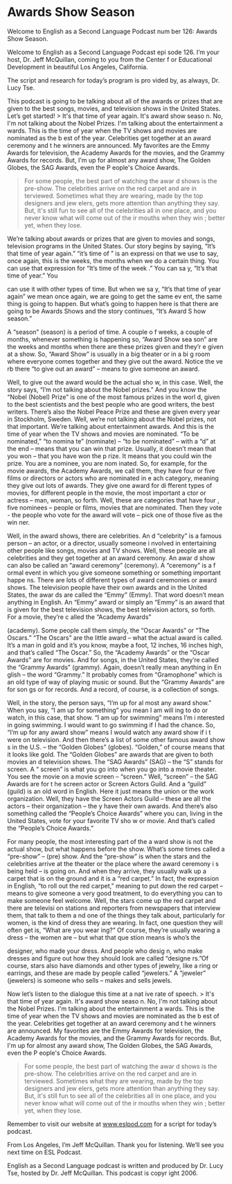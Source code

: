 # Awards Show Season

Welcome to English as a Second Language Podcast num ber 126: Awards Show Season.

Welcome to English as a Second Language Podcast epi sode 126. I’m your host, Dr. Jeff McQuillan, coming to you from the Center f or Educational Development in beautiful Los Angeles, California.

The script and research for today’s program is  pro vided by, as always, Dr. Lucy Tse.

This podcast is going to be talking about all of the awards or prizes that are given to the best songs, movies, and television shows in the United States. Let’s get started! > It's that time of year again. It's award show seaso n. No, I'm not talking about the Nobel Prizes. I'm talking about the entertainment a wards. This is the time of year when the TV shows and movies are nominated as the b est of the year. Celebrities get together at an award ceremony and t he winners are announced. My favorites are the Emmy Awards for television, the Academy Awards for the movies, and the Grammy Awards for records. But, I'm  up for almost any award show‚ The Golden Globes, the SAG Awards, even the P eople's Choice Awards.
> For some people, the best part of watching the awar d shows is the pre-show. The celebrities arrive on the red carpet and are in terviewed. Sometimes what they are wearing, made by the top designers and jew elers, gets more attention than anything they say. But, it's still fun to see all of the celebrities all in one place, and you never know what will come out of the ir mouths when they win ; better yet, when they lose.

We’re talking about awards or prizes that are given  to movies and songs, television programs in the United States. Our story  begins by saying, “It’s that time of year again.” “it’s time of ” is an expressi on that we use to say, once again, this is the weeks, the months when we do a certain thing. You can use that expression for “It’s time of the week .” You can sa y, “It’s that time of year.” You

can use it with other types of time. But when we sa y, “It’s that time of year again” we mean once again, we are going to get the same ev ent, the same thing is going to happen. But what’s going to happen here is  that there are going to be Awards Shows and the story continues, “It’s Award S how season.”

A “season” (season) is a period of time. A couple o f weeks, a couple of months, whenever something is happening so, “Award Show sea son” are the weeks and months when there are these prizes given and they’r e given at a show. So, “Award Show” is usually in a big theater or in a bi g room where everyone comes together and they give out the award. Notice the ve rb there “to give out an award” – means to give someone an award.

Well, to give out the award would be the actual sho w, in this case. Well, the story says, “I’m not talking about the Nobel prizes.” And  you know the “Nobel (Nobel) Prize” is one of the most famous prizes in the worl d, given to the best scientists and the best people who are good writers, the best writers. There’s also the Nobel Peace Prize and these are given every year in  Stockholm, Sweden. Well, we’re not talking about the Nobel prizes, not that important. We’re talking about entertainment awards. And this is the time of year when the TV shows and movies are nominated. “To be nominated,” “to nomina te” (nominate) – “to be nominated” – with a “d” at the end – means that you  can win that prize. Usually, it doesn’t mean that you won – that you have won the p rize. It means that you could win the prize. You are a nominee, you are nom inated. So, for example, for the movie awards, the Academy Awards, we call them,  they have four or five films or directors or actors who are nominated in e ach category, meaning they give out lots of awards. They give one award for di fferent types of movies, for different people in the movie, the most important a ctor or actress – man, woman, so forth. Well, these are categories that have four , five nominees – people or films, movies that are nominated. Then they vote - the people who vote for the award will vote – pick one of those five as the win ner.

Well, in the award shows, there are celebrities. An d “celebrity” is a famous person – an actor, or a director, usually someone i nvolved in entertaining other people like songs, movies and TV shows. Well, these  people are all celebrities and they get together at an award ceremony. An awar d show can also be called an “award ceremony” (ceremony). A “ceremony” is a f ormal event in which you give someone something or something important happe ns. There are lots of different types of award ceremonies or award shows.  The television people have their own awards and in the United States, the awar ds are called the “Emmy” (Emmy). That word doesn’t mean anything in English.  An “Emmy” award or simply an “Emmy” is an award that is given for the best television shows, the best television actors, so forth. For a movie, they’re c alled the “Academy Awards”

(academy). Some people call them simply, the “Oscar  Awards” or “The Oscars.” “The Oscars” are the little award – what the actual  award is called. It’s a man in gold and it’s you know, maybe a foot, 12 inches, 16  inches high, and that’s called “The Oscar.” So, the “Academy Awards” or the “Oscar  Awards” are for movies. And for songs, in the United States, they’re called  the “Grammy Awards” (grammy). Again, doesn’t really mean anything in En glish – the word “Grammy.” It probably comes from “Gramophone” which is an old  type of way of playing music or sound. But the “Grammy Awards” are for son gs or for records. And a record, of course, is a collection of songs.

Well, in the story, the person says, “I’m up for al most any award show.” When you say, “I am up for something” you mean I am will ing to do or watch, in this case, that show. “I am up for swimming” means I’m i nterested in going swimming. I would want to go swimming if I had the chance. So, “I’m up for any award show” means I would watch any award show if i t were on television. And then there’s a list of some other famous award show s in the U.S. – the “Golden Globes” (globes). “Golden,” of course means that it  looks like gold. The “Golden Globes” are awards that are given to both movies an d television shows. The “SAG Awards” (SAG) – the “S” stands for screen. A “ screen” is what you go into when you go into a movie theater. You see the movie  on a movie screen – “screen.” Well, “screen” – the SAG Awards are for t he screen actor or Screen Actors Guild. And a “guild” (guild) is an old word in English. Here it just means the union or the work organization. Well, they have  the Screen Actors Guild – these are all the actors – their organization – the y have their own awards. And there’s also something called the “People’s Choice Awards” where you can, living in the United States, vote for your favorite TV sho w or movie. And that’s called the “People’s Choice Awards.”

For many people, the most interesting part of the a ward show is not the actual show, but what happens before the show. What’s some times called a “pre-show” – (pre) show. And the “pre-show” is when the stars and the celebrities arrive at the theater or the place where the award ceremony i s being held – is going on. And when they arrive, they usually walk up a carpet  that is on the ground and it is a “red carpet.” In fact, the expression in English,  “to roll out the red carpet,” meaning to put down the red carpet – means to give someone a very good treatment, to do everything you can to make someone  feel welcome. Well, the stars come up the red carpet and there are televisi on stations and reporters from newspapers that interview them, that talk to them a nd one of the  things they talk about, particularly for women, is the kind of dress  they are wearing. In fact, one question they will often get is, “What are you wear ing?” Of course, they’re usually wearing a dress – the women are – but what that que stion means is who’s the

designer, who made your dress. And people who desig n, who make dresses and figure out how they should look are called “designe rs.”Of course, stars also have diamonds and other types of jewelry, like a ring or  earrings, and these are made by people called “jewelers.” A “jeweler” (jewelers)  is someone who sells – makes and sells jewels.

Now let’s listen to the dialogue this time at a nat ive rate of speech. > It's that time of year again. It's award show seaso n. No, I'm not talking about the Nobel Prizes. I'm talking about the entertainment a wards. This is the time of year when the TV shows and movies are nominated as the b est of the year. Celebrities get together at an award ceremony and t he winners are announced. My favorites are the Emmy Awards for television, the Academy Awards for the movies, and the Grammy Awards for records. But, I'm  up for almost any award show‚ The Golden Globes, the SAG Awards, even the P eople's Choice Awards.
> For some people, the best part of watching the awar d shows is the pre-show. The celebrities arrive on the red carpet and are in terviewed. Sometimes what they are wearing, made by the top designers and jew elers, gets more attention than anything they say. But, it's still fun to see all of the celebrities all in one place, and you never know what will come out of the ir mouths when they win ; better yet, when they lose.

Remember to visit our website at www.eslpod.com for  a script for today’s podcast.

From Los Angeles, I’m Jeff McQuillan. Thank you  for listening. We’ll see you next time on ESL Podcast.

English as a Second Language podcast is written and  produced by Dr. Lucy Tse, hosted by Dr. Jeff McQuillan. This podcast is copyr ight 2006.

